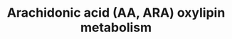---
annotations:
- id: PW:0000485
  parent: classic metabolic pathway
  type: Pathway Ontology
  value: eicosanoid metabolic pathway
authors:
- Lcayer
- Eweitz
citedin: ''
communities: []
description: Arachidonic acid (AA or ARA) oxlipin metabolism
last-edited: 2024-09-18
ndex: null
organisms:
- Homo sapiens
redirect_from:
- /index.php/Pathway:WP5155
- /instance/WP5155
- /instance/WP5155_r135483
revision: r135483
schema-jsonld:
- '@context': https://schema.org/
  '@id': https://wikipathways.github.io/pathways/WP5155.html
  '@type': Dataset
  creator:
    '@type': Organization
    name: WikiPathways
  description: Arachidonic acid (AA or ARA) oxlipin metabolism
  keywords:
  - 11(12)-EpETrE
  - 11,12-DiHETrE
  - 11-HETE
  - 11-HpETE
  - 11-dehydro-TXB2
  - 11-oxo-ETE
  - 11beta-PGF2alpha
  - 12,20-DiHETE
  - 12-HETE
  - 12-HHTrE
  - 12-HpETE
  - 12-oxo-ETE
  - 13,14-dihydro-15-keto-PGD2
  - 13,14-dihydro-15-keto-PGE2
  - 13,14-dihydro-15-keto-PGF2alpha
  - 14(15)-EpETrE
  - 14,15-DiHETrE
  - 15(R)-HpETE
  - 15-HETE
  - 15-HpETE
  - 15-deoxy-delta(12,14)-PGJ2
  - 15-epi-LXA4
  - 15-epi-LXB4
  - 15-keto-PGD2
  - 15-keto-PGE2
  - 15-keto-PGF2alpha
  - 15-oxo-ETE
  - 15d-PGD2
  - 16-HETE
  - 17-HETE
  - 18-HETE
  - 19-HETE
  - 2,3-dinor-TXB2
  - 20-HETE
  - 20-carboxy-LTB4
  - 20-hydroxy-LTB4
  - 5(6)-EpETrE
  - 5,12-DiHETE
  - 5,15-DiHETE
  - 5,20-DiHETE
  - 5,6-DiHETrE
  - 5-HETE
  - 5-HpETE
  - 5-oxo-ETE
  - 6-keto-PGF1alpha
  - 8(9)-EpETrE
  - 8,15-DiHETE
  - 8,9-DiHETrE
  - 8-HETE
  - 8-HpETE
  - 8-oxo-ETE
  - 9-HETE
  - 9-HpETE
  - ARA
  - ASA
  - COX1
  - COX2
  - EPHX2
  - EXA4
  - EXC4
  - EXD4
  - EXE4
  - HXA3
  - HXB3
  - LTA4
  - LTB4
  - LTC4
  - LTD4
  - LTE4
  - LTF4
  - LXA4
  - LXB4
  - PGA2
  - PGB2
  - PGD2
  - PGE2
  - PGF2alpha
  - PGH2
  - PGI2
  - PGJ2
  - TBXAS1
  - TXA2
  - TXB2
  - Tetranor 12-HETE
  - Trioxilin A3
  - Trioxilin B3
  - delta(12)-PGJ2
  - tetranor-PGEM
  - Δ12-PGD2
  license: CC0
  name: Arachidonic acid (AA, ARA) oxylipin metabolism
seo: CreativeWork
title: Arachidonic acid (AA, ARA) oxylipin metabolism
wpid: WP5155
---